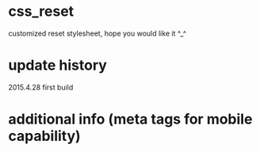 # css_reset
customized reset stylesheet, hope you would like it ^_^

# update history

2015.4.28 first build

# additional info (meta tags for mobile capability)

> <meta name="apple-touch-fullscreen" content="YES">
> <meta name="format-detection" content="telephone=no">
> <meta name="apple-mobile-web-app-capable" content="yes">
> <meta name="apple-mobile-web-app-status-bar-style" content="black">
> <meta name="viewport" content="width=device-width,initial-scale=1,minimum-scale=1,maximum-scale=1,user-scalable=no" />
